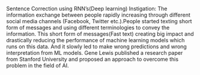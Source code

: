 Sentence Correction using RNN’s(Deep learning)
Instigation:
The information exchange between people rapidly increasing through different social media channels (Facebook, Twitter etc.).People started texting short form of messages and using different terminologies to convey the information. This short form of messages(Fast text) creating big impact and drastically reducing the performance of machine learning models which runs on this data. And it slowly led to make wrong predictions and wrong interpretation from ML models. Gene Lewis published a research paper from Stanford University and proposed an approach to overcome this problem in the field of AI.
